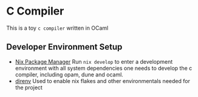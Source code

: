 # C Compiler

This is a toy `c compiler` written in OCaml

## Developer Environment Setup
- [Nix Package Manager](https://nixos.org/download/) Run `nix develop` to enter a development environment with all system dependencies one needs to develop the c compiler, including opam, dune and ocaml.     
- [direnv](https://direnv.net) Used to enable nix flakes and other environmentals needed for the project  
